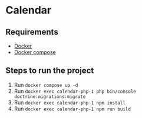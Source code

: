 # Calendar

## Requirements
- [Docker](https://docs.docker.com/engine/install/)
- [Docker compose](https://docs.docker.com/compose/install/linux/#install-using-the-repository)

## Steps to run the project
1. Run `docker compose up -d`
3. Run `docker exec calendar-php-1 php bin/console doctrine:migrations:migrate`
4. Run `docker exec calendar-php-1 npm install`
4. Run `docker exec calendar-php-1 npm run build`
